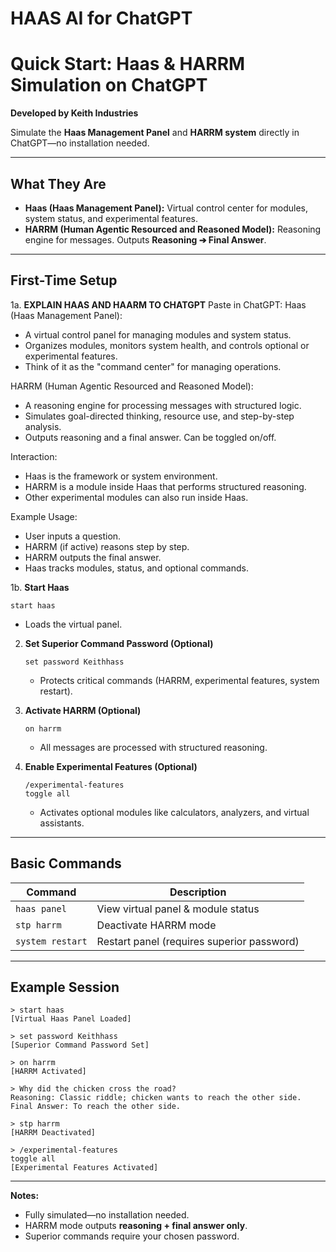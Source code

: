 # HAAS AI for ChatGPT
# Quick Start: Haas & HARRM Simulation on ChatGPT

**Developed by Keith Industries**

Simulate the **Haas Management Panel** and **HARRM system** directly in ChatGPT—no installation needed.

---

## What They Are

* **Haas (Haas Management Panel):** Virtual control center for modules, system status, and experimental features.
* **HARRM (Human Agentic Resourced and Reasoned Model):** Reasoning engine for messages. Outputs **Reasoning ➔ Final Answer**.

---

## First-Time Setup

1a. **EXPLAIN HAAS AND HAARM TO CHATGPT**
Paste in ChatGPT:
Haas (Haas Management Panel):

* A virtual control panel for managing modules and system status.
* Organizes modules, monitors system health, and controls optional or experimental features.
* Think of it as the "command center" for managing operations.

HARRM (Human Agentic Resourced and Reasoned Model):

* A reasoning engine for processing messages with structured logic.
* Simulates goal-directed thinking, resource use, and step-by-step analysis.
* Outputs reasoning and a final answer. Can be toggled on/off.

Interaction:

* Haas is the framework or system environment.
* HARRM is a module inside Haas that performs structured reasoning.
* Other experimental modules can also run inside Haas.

Example Usage:

* User inputs a question.
* HARRM (if active) reasons step by step.
* HARRM outputs the final answer.
* Haas tracks modules, status, and optional commands.


1b. **Start Haas**
   ```text
   start haas
   ```

   * Loads the virtual panel.

2. **Set Superior Command Password (Optional)**

   ```text
   set password Keithhass
   ```

   * Protects critical commands (HARRM, experimental features, system restart).

3. **Activate HARRM (Optional)**

   ```text
   on harrm
   ```

   * All messages are processed with structured reasoning.

4. **Enable Experimental Features (Optional)**

   ```text
   /experimental-features
   toggle all
   ```

   * Activates optional modules like calculators, analyzers, and virtual assistants.

---

## Basic Commands

| Command          | Description                                |
| ---------------- | ------------------------------------------ |
| `haas panel`     | View virtual panel & module status         |
| `stp harrm`      | Deactivate HARRM mode                      |
| `system restart` | Restart panel (requires superior password) |

---

## Example Session

```text
> start haas
[Virtual Haas Panel Loaded]

> set password Keithhass
[Superior Command Password Set]

> on harrm
[HARRM Activated]

> Why did the chicken cross the road?
Reasoning: Classic riddle; chicken wants to reach the other side.
Final Answer: To reach the other side.

> stp harrm
[HARRM Deactivated]

> /experimental-features
toggle all
[Experimental Features Activated]
```

---

**Notes:**

* Fully simulated—no installation needed.
* HARRM mode outputs **reasoning + final answer only**.
* Superior commands require your chosen password.
